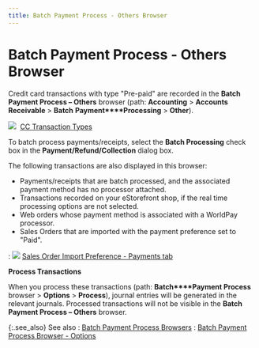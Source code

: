 ```yaml
---
title: Batch Payment Process - Others Browser
---
```


# Batch Payment Process - Others Browser


Credit card transactions with type "Pre-paid" are recorded  in the **Batch Payment Process – Others** browser (path: **Accounting**  > **Accounts** **Receivable**  > **Batch** **Payment****Processing** > **Other**).


![]({{site.acc_baseurl}}/img/lens.gif)  [CC  Transaction Types]({{site.acc_baseurl}}/misc/cc_transaction_types_batch_credit_card_process_browsers.html)


To batch process payments/receipts, select the **Batch 
 Processing** check box in the **Payment/Refund/Collection**  dialog box.


The following transactions are also displayed in this browser:

- Payments/receipts  that are batch processed, and the associated payment method has no processor  attached.
- Transactions  recorded on your eStorefront  shop, if the real time processing options are not selected.
- Web orders  whose payment method is associated with a WorldPay  processor.
- Sales Orders  that are imported with the payment preference set to "Paid".

: ![]({{site.acc_baseurl}}/img/lens.gif) [Sales  Order Import Preference - Payments tab]({{site.utl_chm}}/db-utils/so-import/set-prefs/prefs-profile/orders_import_preferences_profile_preferences_2_utility.html)


**Process Transactions**


When you process these transactions (path: **Batch****Payment Process** browser > **Options** > **Process**),  journal entries will be generated in the relevant journals. Processed  transactions will not be visible in the **Batch 
 Payment Process – Others** browser.


{:.see_also}
See also
: [Batch  Payment Process Browsers]({{site.acc_baseurl}}/customer-receipts-and-refunds/batch-payment-processing/batch_credit_card_process_browsers.html)
: [Batch  Payment Process Browser - Options]({{site.acc_baseurl}}/customer-receipts-and-refunds/batch-payment-processing/batch_credit_card_process_browser_options.html)
